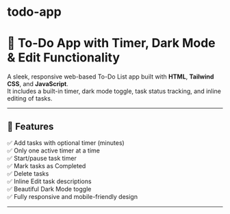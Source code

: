 # todo-app
# 📝 To-Do App with Timer, Dark Mode & Edit Functionality

A sleek, responsive web-based To-Do List app built with **HTML**, **Tailwind CSS**, and **JavaScript**.  
It includes a built-in timer, dark mode toggle, task status tracking, and inline editing of tasks.

---

## 🚀 Features

✅ Add tasks with optional timer (minutes)  
✅ Only one active timer at a time  
✅ Start/pause task timer  
✅ Mark tasks as Completed  
✅ Delete tasks  
✅ Inline Edit task descriptions  
✅ Beautiful Dark Mode toggle  
✅ Fully responsive and mobile-friendly design  

---
